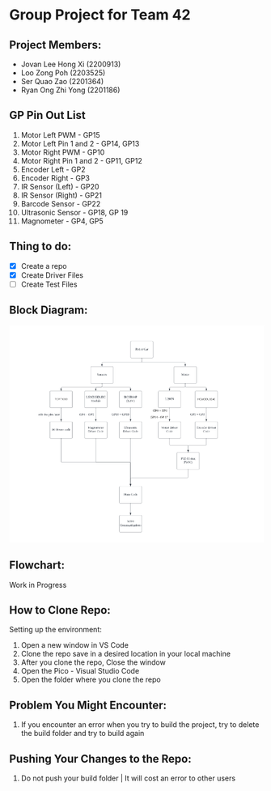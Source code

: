 # Group Project for Team 42

## Project Members:
- Jovan Lee Hong Xi (2200913)
- Loo Zong Poh (2203525)
- Ser Quao Zao (2201364)
- Ryan Ong Zhi Yong (2201186)

## GP Pin Out List
1. Motor Left PWM - GP15
2. Motor Left Pin 1 and 2 - GP14, GP13
3. Motor Right PWM - GP10
4. Motor Right Pin 1 and 2 - GP11, GP12
5. Encoder Left - GP2
6. Encoder Right - GP3
7. IR Sensor (Left) - GP20
8. IR Sensor (Right) - GP21
9. Barcode Sensor - GP22
10. Ultrasonic Sensor - GP18, GP 19
11. Magnometer - GP4, GP5

## Thing to do:
- [x] Create a repo
- [x] Create Driver Files
- [ ] Create Test Files

## Block Diagram:
![block_diagram](./team42-blockdiagram.png)

## Flowchart:
Work in Progress

## How to Clone Repo:
Setting up the environment:
1. Open a new window in VS Code
2. Clone the repo save in a desired location in your local machine
3. After you clone the repo, Close the window
4. Open the Pico - Visual Studio Code 
5. Open the folder where you clone the repo

## Problem You Might Encounter:
1. If you encounter an error when you try to build the project, try to delete the build folder and try to build again

## Pushing Your Changes to the Repo:
1. Do not push your build folder | It will cost an error to other users


